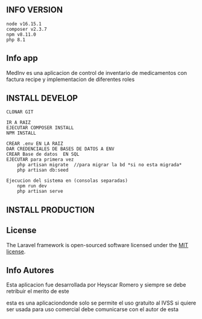 ## INFO VERSION
    node v16.15.1
    composer v2.3.7
    npm v8.11.0
    php 8.1
## Info app
MedInv
es una aplicacion de control de inventario de medicamentos
con factura recipe y implementacion de diferentes roles

## INSTALL DEVELOP
    CLONAR GIT
    
    IR A RAIZ 
    EJECUTAR COMPOSER INSTALL
    NPM INSTALL

    CREAR .env EN LA RAIZ 
    DAR CREDENCIALES DE BASES DE DATOS A ENV
    CREAR Base de datos  EN SQL
    EJECUTAR para primera vez
        php artisan migrate  //para migrar la bd *si no esta migrada*
        php artisan db:seed
    
    Ejecucion del sistema en (consolas separadas)
        npm run dev
        php artisan serve


## INSTALL PRODUCTION

## License

The Laravel framework is open-sourced software licensed under the [MIT license](https://opensource.org/licenses/MIT).

## Info Autores
Esta aplicacion fue desarrollada por 
Heyscar Romero
y siempre se debe retribuir el merito de este

esta es una aplicaciondonde solo se permite el uso gratuito al IVSS
si quiere ser usada para uso comercial debe comunicarse con el autor de esta

